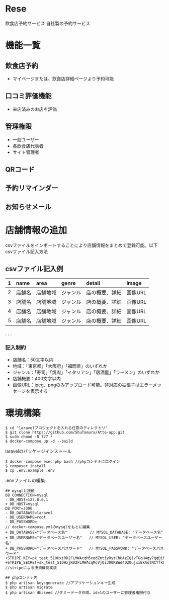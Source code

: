 # Rese
飲食店予約サービス
自社製の予約サービス
# 機能一覧
## 飲食店予約
- マイページまたは、飲食店詳細ページより予約可能
## 口コミ評価機能
- 来店済みのお店を評価
## 管理権限
- 一般ユーザー
- 各飲食店代表者
- サイト管理者
## QRコード
## 予約リマインダー
## お知らせメール
# 店舗情報の追加
csvファイルをインポートすることにより店舗情報をまとめて登録可能。以下csvファイル記入方法
## csvファイル記入例
| 1 |name| area |genre|detail|image|
| :---- | :---- | :---- | :---- | :---- | :---- |
| 2 | 店舗名    | 店舗地域 | ジャンル | 店の概要、詳細 | 画像URL |
| 3 | 店舗名    | 店舗地域 | ジャンル | 店の概要、詳細 | 画像URL |
| 4 | 店舗名    | 店舗地域 | ジャンル | 店の概要、詳細 | 画像URL |
| 5 | 店舗名    | 店舗地域 | ジャンル | 店の概要、詳細 | 画像URL |
.
.
.
### 記入制約
- 店舗名：50文字以内
- 地域：「東京都」「大阪府」「福岡県」のいずれか
- ジャンル：「寿司」「焼肉」「イタリアン」「居酒屋」「ラーメン」のいずれか
- 店舗概要：400文字以内
- 画像URL：jpeg、pngのみアップロード可能。非対応の拡張子はエラーメッセージを表示する
# 環境構築
```
$ cd "laravelプロジェクトを入れる任意のディレクトリ"
$ git clone https://github.com/ShuTamura/Atte-app.git
$ sudo chmod -R 777 *
$ docker-compose up -d --build
```
laravelのパッケージインストール
```
$ docker-compose exec php bash //phpコンテナにログイン
$ composer install
$ cp .env.example .env
```
.envファイルの編集
```
## mysqlと接続
DB_CONNECTION=mysql
- DB_HOST=127.0.0.1
+ DB_HOST=mysql
DB_PORT=3306
- DB_DATABASE=laravel
- DB_USERNAME=root
- DB_PASSWORD=
// docker-compose.ymlのmysqlをもとに編集
+ DB_DATABASE="データベース名"          // MYSQL_DATABASE: "データベース名"
+ DB_USERNAME="データベースユーザー名"   // MYSQL_USER: "データベースユーザー名"
+ DB_PASSWORD="データベースパスワード"   // MYSQL_PASSWORD: "データベースパスワード"
+STRIPE_KEY=pk_test_51OHxjRD2FLMWAcqM5xedZntiyRytChUAzIQ1vTGqH4gy7qgDibaY52ntXc6yEnMH0LPaGflm1au5AfC2dJxSQ7n100cqs6Drsj
+STRIPE_SECRET=sk_test_51OHxjRD2FLMWAcqMcVjQiJ00KBWd4O20ujxiBkAotNCYfk6MmRaG3wpMYmjsdbGPSzPLYjpbYfcRqj01ROekHOSl00Y83AJJB8 //stripeによる決済機能実装

```
```
## phpコンテナ内
$ php artisan key:generate //アプリケーションキー生成
$ php artisan migrate
$ php artisan db:seed //ダミーデータ作成。id=1のユーザーに管理者権限付与
```
